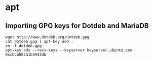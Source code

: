 # apt
## Importing GPG keys for Dotdeb and MariaDB
```shell
wget http://www.dotdeb.org/dotdeb.gpg
cat dotdeb.gpg | apt-key add -
rm -f dotdeb.gpg
apt-key adv --recv-keys --keyserver keyserver.ubuntu.com 0xcbcb082a1bb943db
```